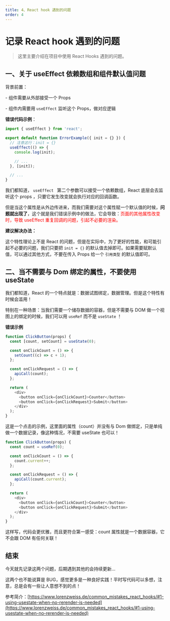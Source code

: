 ```yaml
---
title: 4、React hook 遇到的问题
order: 4
---
```


# 记录 React hook 遇到的问题

> 这里主要介绍在项目中使用 React Hooks 遇到的问题。

## 一、关于 useEffect 依赖数组和组件默认值问题

背景前置：

\- 组件需要从外部接受一个 Props

\- 组件内需要用 `useEffect` 监听这个 Props，做对应逻辑

**错误代码示例**：

```javascript
import { useEffect } from 'react';

export default function ErrorExample({ init = {} }) {
  // 注意这行：init = {}
  useEffect(() => {
    console.log(init);

    // ...
  }, [init]);

  // ...
}
```

我们都知道， `useEffect ` 第二个参数可以接受一个依赖数组，React 底层会去监听这个 props ，只要它发生改变就会执行对应的回调函数。

但是当这个属性是从外边传进来，而我们需要对这个属性赋一个默认值的时候，**问题就出现了**，这个就是我们错误示例中的做法，它会导致：<font color="red">页面的其他属性改变时，导致 useEffect 重复回调的问题，引起不必要的渲染。</font>

**建议解决办法：**

这个特性理论上不是 React 的问题，但是在实际中，为了更好的性能，和可能引起不必要的问题，我们只要把 `init = {}` 的默认值去掉即可。如果需要赋默认值，可以通过其他方式，不要在传入 Props 给一个 `引用类型` 的默认值即可。

## 二、当不需要与 Dom 绑定的属性，不要使用 useState

我们都知道，React 的一个特点就是：数据试图绑定，数据管理。但是这个特性有时候会滥用！

特别在一种场景：当我们需要一个储存数据的容器，但是不需要与 DOM 做一个视图上的绑定的时候，我们可以用 `useRef` 而不是 `useState` ！

**错误示例**

```javascript
function ClickButton(props) {
  const [count, setCount] = useState(0);

  const onClickCount = () => {
    setCount((c) => c + 1);
  };

  const onClickRequest = () => {
    apiCall(count);
  };

  return (
    <div>
      <button onClick={onClickCount}>Counter</button>
      <button onClick={onClickRequest}>Submit</button>
    </div>
  );
}
```

这是一个点击的示例，这里面的属性（count）并没有与 Dom 做绑定，只是单纯做一个数据记录，像这种情况，不需要 useState 也可以！

```javascript
function ClickButton(props) {
  const count = useRef(0);

  const onClickCount = () => {
    count.current++;
  };

  const onClickRequest = () => {
    apiCall(count.current);
  };

  return (
    <div>
      <button onClick={onClickCount}>Counter</button>
      <button onClick={onClickRequest}>Submit</button>
    </div>
  );
}
```

这样写，代码会更优雅，而且更符合第一感受：count 属性就是一个数据容器，它不会跟 DOM 有任何关联！

## 结束

今天就先记录这两个问题，后期遇到其他的会持续更新...

这两个也不能说算是 BUG，感觉更多是一种良好实践！平时写代码可以多想，注意，总是会有一些让人意想不到的点！

参考简介：[https://www.lorenzweiss.de/common_mistakes_react_hooks/#1-using-usestate-when-no-rerender-is-needed](https://www.lorenzweiss.de/common_mistakes_react_hooks/#1-using-usestate-when-no-rerender-is-needed)
